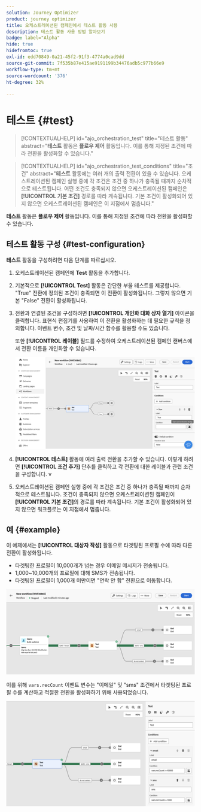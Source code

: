 ```yaml
---
solution: Journey Optimizer
product: journey optimizer
title: 오케스트레이션된 캠페인에서 테스트 활동 사용
description: 테스트 활동 사용 방법 알아보기
badge: label="Alpha"
hide: true
hidefromtoc: true
exl-id: edd70849-0a21-45f2-91f3-4774a0cad9dd
source-git-commit: 7f535b87e415ae9191199b34476adb5c977b66e9
workflow-type: tm+mt
source-wordcount: '376'
ht-degree: 32%

---
```


# 테스트 {#test}

>[!CONTEXTUALHELP]
>id="ajo_orchestration_test"
>title="테스트 활동"
>abstract="**테스트** 활동은 **플로우 제어** 활동입니다. 이를 통해 지정된 조건에 따라 전환을 활성화할 수 있습니다."

>[!CONTEXTUALHELP]
>id="ajo_orchestration_test_conditions"
>title="조건"
>abstract="**테스트** 활동에는 여러 개의 출력 전환이 있을 수 있습니다. 오케스트레이션된 캠페인 실행 중에 각 조건은 조건 중 하나가 충족될 때까지 순차적으로 테스트됩니다. 어떤 조건도 충족되지 않으면 오케스트레이션된 캠페인은 **[!UICONTROL 기본 조건]** 경로를 따라 계속됩니다. 기본 조건이 활성화되어 있지 않으면 오케스트레이션된 캠페인은 이 지점에서 멈춥니다."

**테스트** 활동은 **플로우 제어** 활동입니다. 이를 통해 지정된 조건에 따라 전환을 활성화할 수 있습니다.

## 테스트 활동 구성 {#test-configuration}

**테스트** 활동을 구성하려면 다음 단계를 따르십시오.

1. 오케스트레이션된 캠페인에 **Test** 활동을 추가합니다.

1. 기본적으로 **[!UICONTROL Test]** 활동은 간단한 부울 테스트를 제공합니다. &quot;True&quot; 전환에 정의된 조건이 충족되면 이 전환이 활성화됩니다. 그렇지 않으면 기본 &quot;False&quot; 전환이 활성화됩니다.

1. 전환과 연결된 조건을 구성하려면 **[!UICONTROL 개인화 대화 상자 열기]** 아이콘을 클릭합니다. 표현식 편집기를 사용하여 이 전환을 활성화하는 데 필요한 규칙을 정의합니다. 이벤트 변수, 조건 및 날짜/시간 함수를 활용할 수도 있습니다.

   또한 **[!UICONTROL 레이블]** 필드를 수정하여 오케스트레이션된 캠페인 캔버스에서 전환 이름을 개인화할 수 있습니다.

   ![](../assets/workflow-test-default.png)

1. **[!UICONTROL 테스트]** 활동에 여러 출력 전환을 추가할 수 있습니다. 이렇게 하려면 **[!UICONTROL 조건 추가]** 단추를 클릭하고 각 전환에 대한 레이블과 관련 조건을 구성합니다.
v
1. 오케스트레이션된 캠페인 실행 중에 각 조건은 조건 중 하나가 충족될 때까지 순차적으로 테스트됩니다. 조건이 충족되지 않으면 오케스트레이션된 캠페인이 **[!UICONTROL 기본 조건]**&#x200B;의 경로를 따라 계속됩니다. 기본 조건이 활성화되어 있지 않으면 워크플로는 이 지점에서 멈춥니다.

## 예 {#example}

이 예제에서는 **[!UICONTROL 대상자 작성]** 활동으로 타겟팅된 프로필 수에 따라 다른 전환이 활성화됩니다.

* 타겟팅한 프로필이 10,000개가 넘는 경우 이메일 메시지가 전송됩니다.
* 1,000~10,000개의 프로필에 대해 SMS가 전송됩니다.
* 타겟팅된 프로필이 1,000개 미만이면 &quot;연락 안 함&quot; 전환으로 이동합니다.

![](../assets/workflow-test-example.png)

이를 위해 `vars.recCount` 이벤트 변수는 &quot;이메일&quot; 및 &quot;sms&quot; 조건에서 타겟팅된 프로필 수를 계산하고 적절한 전환을 활성화하기 위해 사용되었습니다.

![](../assets/workflow-test-example-config.png)
